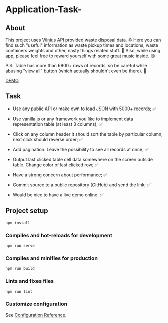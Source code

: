 # Application-Task-

## About 

This project uses [Vilnius API](https://api.vilnius.lt/) provided waste disposal data. :recycle: 
Here you can find such "useful" information as waste pickup times and locations, waste containers weights
and other, nasty things related stuff. :poop: Also, while using app, please feel free to reward yourself with some great music inside. :blush:

P.S. Table has more than 6800+ rows of records, so be careful while abusing "view all" button 
(which actually shouldn't even be there). :eyes: 

[DEMO](https://application-task-2.vercel.app/)

## Task
- Use any public API or make own to load JSON with 5000+ records; :white_check_mark:

- Use vanilla js or any framework you like to implement data representation table (at least 3 columns); :white_check_mark:

- Click on any column header it should sort the table by particular column, next click should reverse order; :white_check_mark:

- Add pagination. Leave the possibility to see all records at once; :white_check_mark:

- Output last clicked table cell data somewhere on the screen outside table. Change color of last clicked row; :white_check_mark:

- Have a strong concern about performance; :white_check_mark:

- Commit source to a public repository (GitHub) and send the link; :white_check_mark:

- Would be nice to have a live demo online. :white_check_mark:

## Project setup
```
npm install
```

### Compiles and hot-reloads for development
```
npm run serve
```

### Compiles and minifies for production
```
npm run build
```

### Lints and fixes files
```
npm run lint
```

### Customize configuration
See [Configuration Reference](https://cli.vuejs.org/config/).
